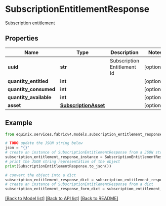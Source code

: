 # SubscriptionEntitlementResponse

Subscription entitlement

## Properties

Name | Type | Description | Notes
------------ | ------------- | ------------- | -------------
**uuid** | **str** | Subscription Entitlement Id | [optional] 
**quantity_entitled** | **int** |  | [optional] 
**quantity_consumed** | **int** |  | [optional] 
**quantity_available** | **int** |  | [optional] 
**asset** | [**SubscriptionAsset**](SubscriptionAsset.md) |  | [optional] 

## Example

```python
from equinix.services.fabricv4.models.subscription_entitlement_response import SubscriptionEntitlementResponse

# TODO update the JSON string below
json = "{}"
# create an instance of SubscriptionEntitlementResponse from a JSON string
subscription_entitlement_response_instance = SubscriptionEntitlementResponse.from_json(json)
# print the JSON string representation of the object
print(SubscriptionEntitlementResponse.to_json())

# convert the object into a dict
subscription_entitlement_response_dict = subscription_entitlement_response_instance.to_dict()
# create an instance of SubscriptionEntitlementResponse from a dict
subscription_entitlement_response_form_dict = subscription_entitlement_response.from_dict(subscription_entitlement_response_dict)
```
[[Back to Model list]](../README.md#documentation-for-models) [[Back to API list]](../README.md#documentation-for-api-endpoints) [[Back to README]](../README.md)


